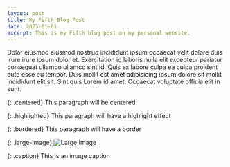 ```yaml
---
layout: post
title: My Fifth Blog Post
date: 2023-01-01
excerpt: This is my Fifth blog post on my personal website.
---
```


Dolor eiusmod eiusmod nostrud incididunt ipsum occaecat velit dolore duis irure irure ipsum dolor et. Exercitation id laboris nulla elit excepteur pariatur consequat ullamco ullamco sint id. Quis ex labore culpa ea culpa proident aute esse eu tempor. Duis mollit est amet adipisicing ipsum dolore sit mollit incididunt elit sit. Sint quis Lorem id amet. Occaecat voluptate officia elit in sunt.

{: .centered}
This paragraph will be centered

{: .highlighted}
This paragraph will have a highlight effect

{: .bordered}
This paragraph will have a border

{: .large-image}
![Large Image](https://via.placeholder.com/800x400)

{: .caption}
This is an image caption